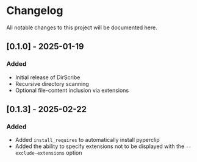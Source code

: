 # Changelog

All notable changes to this project will be documented here.

## [0.1.0] - 2025-01-19
### Added
- Initial release of DirScribe
- Recursive directory scanning
- Optional file-content inclusion via extensions

## [0.1.3] - 2025-02-22
### Added
- Added `install_requires` to automatically install pyperclip
- Added the ability to specify extensions not to be displayed with the `--exclude-extensions` option